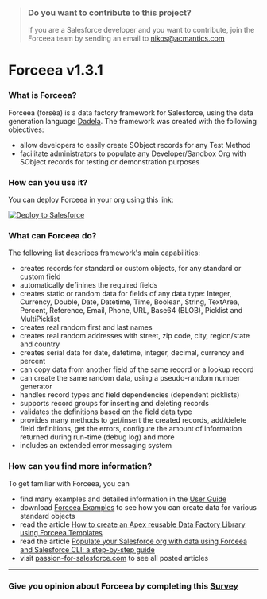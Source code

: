 > ### Do you want to contribute to this project?
> If you are a Salesforce developer and you want to contribute, join the Forceea team by sending an email to nikos@acmantics.com

# Forceea v1.3.1

### What is Forceea?
Forceea (forsèa) is a data factory framework for Salesforce, using the data generation language
 [Dadela](https://github.com/nmitrakis/Dadela).
 The framework was created with the following objectives:
* allow developers to easily create SObject records for any Test Method
* facilitate administrators to populate any Developer/Sandbox Org with SObject records for testing or demonstration purposes

### How can you use it?
You can deploy Forceea in your org using this link:

<a href="https://githubsfdeploy.herokuapp.com">
  <img alt="Deploy to Salesforce"
       src="http://nmitrakis.com/DeployForceea">
</a>

### What can Forceea do?
The following list describes framework's main capabilities:
*	creates records for standard or custom objects, for any standard or custom field
*	automatically definines the required fields
*	creates static or random data for fields of any data type: Integer, Currency, Double,
Date, Datetime, Time, Boolean, String, TextArea, Percent, Reference, Email, Phone, URL, Base64 (BLOB), Picklist and MultiPicklist
* creates real random first and last names
* creates real random addresses with street, zip code, city, region/state and country
* creates serial data for date, datetime, integer, decimal, currency and percent
* can copy data from another field of the same record or a lookup record
* can create the same random data, using a pseudo-random number generator
*	handles record types and field dependencies (dependent picklists)
*	supports record groups for inserting and deleting records
*	validates the definitions based on the field data type
* provides many methods to get/insert the created records, add/delete field definitions, get the errors,
configure the amount of information returned during run-time (debug log) and more
*	includes an extended error messaging system

### How can you find more information?
To get familiar with Forceea, you can
* find many examples and detailed information in the [User Guide](https://nmitrakis.com/Forceea131-user-guide) 
* download [Forceea Examples](https://passionforsalesforce.com/forceea-examples) to see how you can create data
for various standard objects
* read the article [How to create an Apex reusable Data Factory Library using Forceea Templates](https://passionforsalesforce.com/2019/08/26/how-to-create-an-apex-data-factory-library-using-forceea-templates/)
* read the article [Populate your Salesforce org with data using Forceea and Salesforce CLI: a step-by-step guide](https://passionforsalesforce.com/2018/10/23/populate-your-salesforce-org-with-data-using-forceea-and-salesforce-cli)
* visit [passion-for-salesforce.com](https://passionforsalesforce.com/forceea) to see all posted articles

---
### Give you opinion about Forceea by completing this [Survey](https://www.surveymonkey.co.uk/r/M6BJMKT)
